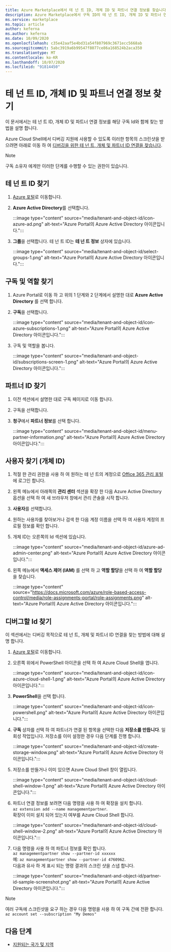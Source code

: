 ```yaml
---
title: Azure Marketplace에서 테 넌 트 ID, 개체 ID 및 파트너 연결 정보를 찾습니다.
description: Azure Marketplace에서 구독 ID의 테 넌 트 ID, 개체 ID 및 파트너 연결 정보를 찾는 방법입니다.
ms.service: marketplace
ms.topic: article
author: keferna
ms.author: keferna
ms.date: 10/09/2020
ms.openlocfilehash: c35e42aaf5e4bd31a54f807969c3671ecc5668ab
ms.sourcegitcommit: 5abc3919a6b99547f8077ce86a168524b2aca350
ms.translationtype: MT
ms.contentlocale: ko-KR
ms.lasthandoff: 10/07/2020
ms.locfileid: "91814450"
---
```

# <a name="find-tenant-id-object-id-and-partner-association-details"></a>테 넌 트 ID, 개체 ID 및 파트너 연결 정보 찾기

이 문서에서는 테 넌 트 ID, 개체 ID 및 파트너 연결 정보를 해당 구독 Id와 함께 찾는 방법을 설명 합니다.

Azure Cloud Shell에서 디버깅 지원에 사용할 수 있도록 이러한 항목의 스크린샷을 받으려면 아래로 이동 하 여 [디버깅을 위한 테 넌 트, 개체 및 파트너 ID 연결을 찾습니다](#find-ids-for-debugging).

>[!Note]
> 구독 소유자 에게만 이러한 단계를 수행할 수 있는 권한이 있습니다.

## <a name="find-tenant-id"></a>테 넌 트 ID 찾기

1. [Azure 포털](https://ms.portal.azure.com/)로 이동합니다.
2. **Azure Active Directory**를 선택합니다.

    :::image type="content" source="media/tenant-and-object-id/icon-azure-ad.png" alt-text="Azure Portal의 Azure Active Directory 아이콘입니다.":::

3. **그룹**을 선택합니다. 테 넌 트 ID는 **테 넌 트 정보** 상자에 있습니다.

    :::image type="content" source="media/tenant-and-object-id/select-groups-1.png" alt-text="Azure Portal의 Azure Active Directory 아이콘입니다.":::

## <a name="find-subscriptions-and-roles"></a>구독 및 역할 찾기

1. Azure Portal로 이동 하 고 위의 1 단계와 2 단계에서 설명한 대로 **Azure Active Directory** 를 선택 합니다.
2. **구독**을 선택합니다.

    :::image type="content" source="media/tenant-and-object-id/icon-azure-subscriptions-1.png" alt-text="Azure Portal의 Azure Active Directory 아이콘입니다.":::

3. 구독 및 역할을 봅니다.

    :::image type="content" source="media/tenant-and-object-id/subscriptions-screen-1.png" alt-text="Azure Portal의 Azure Active Directory 아이콘입니다.":::

## <a name="find-partner-id"></a>파트너 ID 찾기

1. 이전 섹션에서 설명한 대로 구독 페이지로 이동 합니다.
2. 구독을 선택합니다.
3. **청구**에서 **파트너 정보**를 선택 합니다.

    :::image type="content" source="media/tenant-and-object-id/menu-partner-information.png" alt-text="Azure Portal의 Azure Active Directory 아이콘입니다.":::

## <a name="find-user-object-id"></a>사용자 찾기 (개체 ID)

1. 적절 한 관리 권한을 사용 하 여 원하는 테 넌 트의 계정으로 [Office 365 관리 포털](https://portal.office.com/adminportal/home) 에 로그인 합니다.
2. 왼쪽 메뉴에서 아래쪽의 **관리 센터** 섹션을 확장 한 다음 Azure Active Directory 옵션을 선택 하 여 새 브라우저 창에서 관리 콘솔을 시작 합니다.
3. **사용자**를 선택합니다.
4. 원하는 사용자를 찾아보거나 검색 한 다음 계정 이름을 선택 하 여 사용자 계정의 프로필 정보를 확인 합니다.
5. 개체 ID는 오른쪽의 Id 섹션에 있습니다.

    :::image type="content" source="media/tenant-and-object-id/azure-ad-admin-center.png" alt-text="Azure Portal의 Azure Active Directory 아이콘입니다.":::

6. 왼쪽 메뉴에서 **액세스 제어 (IAM)** 를 선택 하 고 **역할 할당**을 선택 하 여 **역할 할당** 을 찾습니다.

    :::image type="content" source="https://docs.microsoft.com/azure/role-based-access-control/media/role-assignments-portal/role-assignments.png" alt-text="Azure Portal의 Azure Active Directory 아이콘입니다.":::

## <a name="find-ids-for-debugging"></a>디버그할 Id 찾기

이 섹션에서는 디버깅 목적으로 테 넌 트, 개체 및 파트너 ID 연결을 찾는 방법에 대해 설명 합니다.

1. [Azure 포털](https://ms.portal.azure.com/)로 이동합니다.
2. 오른쪽 위에서 PowerShell 아이콘을 선택 하 여 Azure Cloud Shell을 엽니다.

    :::image type="content" source="media/tenant-and-object-id/icon-azure-cloud-shell-1.png" alt-text="Azure Portal의 Azure Active Directory 아이콘입니다.":::

3. **PowerShell**을 선택 합니다.

    :::image type="content" source="media/tenant-and-object-id/icon-powershell.png" alt-text="Azure Portal의 Azure Active Directory 아이콘입니다.":::

4. **구독** 상자를 선택 하 여 파트너가 연결 된 항목을 선택한 다음 **저장소를 만듭니다**. 일회성 작업입니다. 저장소를 이미 설정한 경우 다음 단계를 진행 합니다.

    :::image type="content" source="media/tenant-and-object-id/create-storage-window.png" alt-text="Azure Portal의 Azure Active Directory 아이콘입니다.":::

5. 저장소를 만들거나 이미 있으면 Azure Cloud Shell 창이 열립니다.

    :::image type="content" source="media/tenant-and-object-id/cloud-shell-window-1.png" alt-text="Azure Portal의 Azure Active Directory 아이콘입니다.":::

6. 파트너 연결 정보를 보려면 다음 명령을 사용 하 여 확장을 설치 합니다.<br>`az extension add --name managementpartner`.<br>확장이 이미 설치 되어 있는지 여부를 Azure Cloud Shell 합니다.

    :::image type="content" source="media/tenant-and-object-id/cloud-shell-window-2.png" alt-text="Azure Portal의 Azure Active Directory 아이콘입니다.":::

7. 다음 명령을 사용 하 여 파트너 정보를 확인 합니다.<br>`az managementpartner show --partner-id xxxxxx`<br>예: `az managementpartner show --partner-id 4760962`.<br>다음과 유사 하 게 표시 되는 명령 결과의 스크린 샷을 스냅 합니다.

    :::image type="content" source="media/tenant-and-object-id/partner-id-sample-screenshot.png" alt-text="Azure Portal의 Azure Active Directory 아이콘입니다.":::

>[!NOTE]
>여러 구독에 스크린샷을 요구 하는 경우 다음 명령을 사용 하 여 구독 간에 전환 합니다.<br>`az account set --subscription "My Demos"`

## <a name="next-steps"></a>다음 단계

- [지원되는 국가 및 지역](sell-from-countries.md)